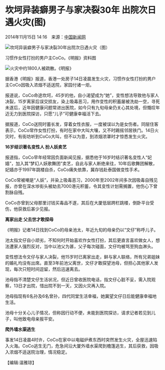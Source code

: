 # 坎坷异装癖男子与家决裂30年 出院次日遇火灾(图)

2014年11月15日 14:16　来源：[中国新闻网](http://www.chinanews.com/)  

![坎坷异装癖男子与家决裂30年出院次日遇火灾（图）](U481P4T8D6779774F107DT20141115141615.jpg)  

习惯作女性打扮的男户主CoCo。《明报》资料图  

![火灾中约1800人被疏散。《明报》](U481P4T8D6779774F116DT20141115141615.jpg)  

据香港《明报》报道，香港一处房子14日凌晨发生火灾，习惯作女性打扮的男户主CoCo因吸入浓烟不适送院，家园付诸一炬。  

报道说，CoCo命途坎坷，45岁的他，自小渴望成为“她”，变性想法导致他与家人决裂，15岁离家后误交损友，染上吸毒恶习，用作变性的积蓄屡被洗劫一空，寻死未遂后，近年因健康问题常进出医院，如今只有九旬母亲仍关心其处境，但慨叹年迈无力到医院探访，只愿“儿子”可健康幸福活下去。  

据报道，CoCo送院时蓄长发，穿着女性衣服，一度被误以为是女伤者。同层住客表示，CoCo常作女性打扮，有时在家中大叫大嚷，又不时踢摇邻居铁门。14日火灾时，有街坊听到CoCo大叫，但不以为意，到浓烟浓罩时才惊悉发生火灾。  

**16岁结识著名变性人 扮人妖卖艺**  

报道指，CoCo早年经常因负面新闻见报，据悉他于16岁时结识著名变性人“妃嫱”，加入其“梦幻人妖歌舞团”卖艺，自此与家人断绝来往，10年后歌舞团解散，妃嫱亦于1997年跳楼自杀，CoCo痛失依靠，冀存钱赴泰国做变性手术。  

CoCo常被嘲是“人妖”，并染上吸毒恶习，2000年至2002年间多次因吸毒自残见报，亦曾在深水埗街头被劫去7000港元积蓄，令其变性计划需搁置，他伤心下曾割脉自残。  

CoCo亦曾到父母那里讨钱买毒品不遂，其后在大厦低层跨栏跳楼，倒卧平台受伤，他获救后甚少见报。  

**离家出走 父去世才敢探母**  

《明报》记者14日找到CoCo的母亲池太，年近九旬的母亲仍以“文仔”称呼儿子。  

池太指文仔自小顽劣，不知何时开始喜欢作女性打扮，其后更直言喜欢做女人，想法遭家人强烈反对，当中以池父为甚，父子每次碰面，文仔均被骂至狗血淋头。  

变性想法令文仔与家人决裂，他15岁时已离家出走，鲜与家人联络，所有兄弟姐妹的婚礼均没有出席。直至3年前池父离世，文仔才敢探望池母，但担心其他家人发现，每次只短时间逗留，然后迅速离去。  

池母指不清楚文仔生活状况，但近日曾收医院电话，指文仔心脏不妥，需入院观察，13日才出院，惜出院不到一天，又因火灾再入院。  

池母指现有6名孙及6名曾孙，四代同堂生活幸福，她冀望文仔日后能健康幸福地生活。  

池母十分关心儿子情况，但称因行动不便，未能到医院探访，请求记者若见到儿子，叫他致电母亲报平安。  

**爬外墙水渠逃生**  

事发14日凌晨4时许，CoCo在家中以电磁炉煮东西时突然发生火灾，全屋迅速陷入火海。CoCo逃生无门，危急间沿大厦外墙水渠爬到檐篷逃生，其后获救，因吸入浓烟不适送院治理，情况稳定。  

【编辑:温雅琼】
<!-- tcd_original_link https://www.chinanews.com.cn/ga/2014/11-15/6779774.shtml -->
